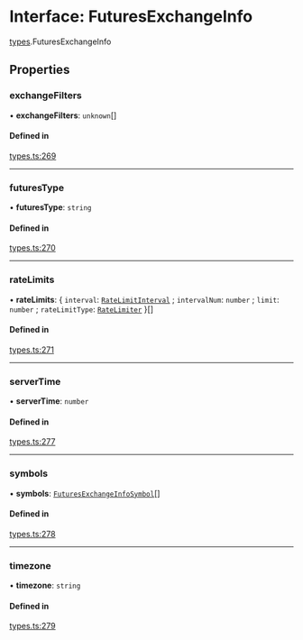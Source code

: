 # Interface: FuturesExchangeInfo

[types](../modules/types.md).FuturesExchangeInfo

## Properties

### exchangeFilters

• **exchangeFilters**: `unknown`[]

#### Defined in

[types.ts:269](https://github.com/Altamoon/altamoon/blob/c26d09e/app/api/types.ts#L269)

___

### futuresType

• **futuresType**: `string`

#### Defined in

[types.ts:270](https://github.com/Altamoon/altamoon/blob/c26d09e/app/api/types.ts#L270)

___

### rateLimits

• **rateLimits**: { `interval`: [`RateLimitInterval`](../modules/types.md#ratelimitinterval) ; `intervalNum`: `number` ; `limit`: `number` ; `rateLimitType`: [`RateLimiter`](../modules/types.md#ratelimiter)  }[]

#### Defined in

[types.ts:271](https://github.com/Altamoon/altamoon/blob/c26d09e/app/api/types.ts#L271)

___

### serverTime

• **serverTime**: `number`

#### Defined in

[types.ts:277](https://github.com/Altamoon/altamoon/blob/c26d09e/app/api/types.ts#L277)

___

### symbols

• **symbols**: [`FuturesExchangeInfoSymbol`](types.FuturesExchangeInfoSymbol.md)[]

#### Defined in

[types.ts:278](https://github.com/Altamoon/altamoon/blob/c26d09e/app/api/types.ts#L278)

___

### timezone

• **timezone**: `string`

#### Defined in

[types.ts:279](https://github.com/Altamoon/altamoon/blob/c26d09e/app/api/types.ts#L279)
